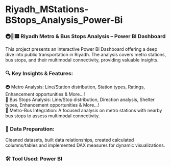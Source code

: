 # Riyadh_MStations-BStops_Analysis_Power-Bi

### 🚇🚌🟨 Riyadh Metro & Bus Stops Analysis – Power BI Dashboard
This project presents an interactive Power BI Dashboard offering a deep dive into public transportation in Riyadh. The analysis covers metro stations, bus stops, and their multimodal connectivity, providing valuable insights.

### 🔍 Key Insights & Features:
🚇 Metro Analysis: Line/Station distribution, Station types, Ratings, Enhancement opportunities & More...!  
🚌 Bus Stops Analysis: Line/Stop distribution, Direction analysis, Shelter types, Enhancement opportunities & More...!  
🔄 Metro-Bus Integration: A focused analysis on metro stations with nearby bus stops to assess multimodal connectivity.

### 🧹 Data Preparation: 
Cleaned datasets, built data relationships, created calculated columns/tables and implemented DAX measures for dynamic visualizations.

### 🛠 Tool Used: Power BI
